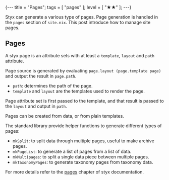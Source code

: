 {---
title = "Pages";
tags = [ "pages" ];
level = [ "★★" ];
---}

Styx can generate a various type of pages. Page generation is handled in the `pages` section of `site.nix`. This post introduce how to manage site pages.

>>>

## Pages

A styx page is an attribute sets with at least a `template`, `layout` and `path` attribute.

Page source is generated by evaluating `page.layout (page.template page)` and output the result in `page.path`.






- `path`: determines the path of the page.
- `template` and `layout` are the templates used to render the page.

Page attribute set is first passed to the template, and that result is passed to the `layout` and output in `path`.

Pages can be created from data, or from plain templates.

The standard library provide helper functions to generate different types of pages:

- `mkSplit`: to split data through multiple pages, useful to make archive pages.
- `mkPageList`: to generate a list of pages from a list of data.
- `mkMultipages`: to split a single data piece between multiple pages.
- `mkTaxonomyPages`: to generate taxonomy pages from taxonomy data.

For more details refer to the [pages](https://styx-static.github.io/styx-site/documentation.html#Pages) chapter of styx documentation.
